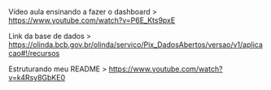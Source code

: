Vídeo aula ensinando a fazer o dashboard > https://www.youtube.com/watch?v=P6E_Kts9pxE

Link da base de dados > https://olinda.bcb.gov.br/olinda/servico/Pix_DadosAbertos/versao/v1/aplicacao#!/recursos

Estruturando meu README > https://www.youtube.com/watch?v=k4Rsy8GbKE0
